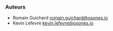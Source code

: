 ### Auteurs

- Romain Guichard <romain.guichard@osones.io>
- Kevin Lefevre <kevin.lefevre@osones.io>

